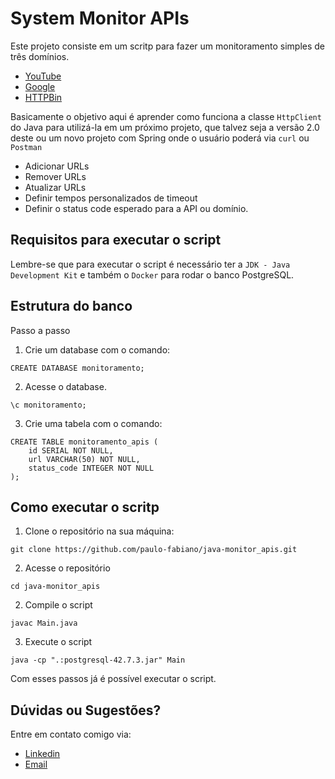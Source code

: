 # System Monitor APIs 

Este projeto consiste em um scritp para fazer um monitoramento simples de três domínios.

- [YouTube](https://youtube.com)
- [Google](https://google.com)
- [HTTPBin](https://httpbin.org/get)

Basicamente o objetivo aqui é aprender como funciona a classe `HttpClient` do Java para utilizá-la
em um próximo projeto, que talvez seja a versão 2.0 deste ou um novo projeto com Spring onde o usuário
poderá via `curl` ou `Postman` 

- Adicionar URLs
- Remover URLs
- Atualizar URLs
- Definir tempos personalizados de timeout
- Definir o status code esperado para a API ou domínio.

## Requisitos para executar o script

Lembre-se que para executar o script é necessário ter a `JDK - Java Development Kit` e também o `Docker` para rodar o banco PostgreSQL.

## Estrutura do banco

Passo a passo 

1. Crie um database com o comando:
```
CREATE DATABASE monitoramento;
```

2. Acesse o database.
```declarative
\c monitoramento;
```

3. Crie uma tabela com o comando:
```
CREATE TABLE monitoramento_apis (
    id SERIAL NOT NULL,
    url VARCHAR(50) NOT NULL,
    status_code INTEGER NOT NULL
);
```

## Como executar o scritp

1. Clone o repositório na sua máquina:

```
git clone https://github.com/paulo-fabiano/java-monitor_apis.git
```

2. Acesse o repositório

```
cd java-monitor_apis
```

2. Compile o script

```
javac Main.java
```

3. Execute o script

```
java -cp ".:postgresql-42.7.3.jar" Main
```

Com esses passos já é possível executar o script.

## Dúvidas ou Sugestões?

Entre em contato comigo via:

- [Linkedin](https://www.linkedin.com/in/paulo-fabiano)
- [Email](mailto:pfabianof@gmail.com)
